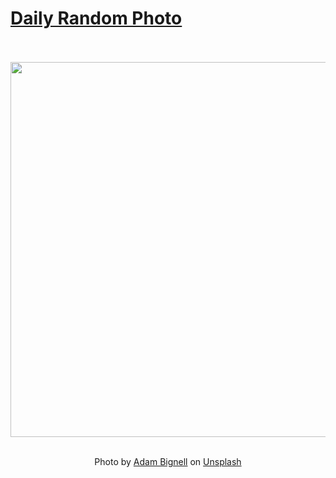 # [Daily Random Photo](https://www.dailyrandomphoto.com/)

<div align="center">
  <br>
  <br>
  <a href="https://www.dailyrandomphoto.com/p/2024/2024-07-01/"><img src="https://images.unsplash.com/photo-1718743256270-a4b769236fd3?crop=entropy&cs=tinysrgb&fit=max&fm=jpg&ixid=M3w3NzUwOHwwfDF8cmFuZG9tfHx8fHx8fHx8MTcxOTc5NDMwMXw&ixlib=rb-4.0.3&q=80&w=1080" width="600px"></a>
  <br>
  <br>
  <p class="has-text-grey">Photo by <a href="https://unsplash.com/@adam_29063?utm_source=Daily%20Random%20Photo&amp;utm_medium=referral" target="_blank" rel="noopener noreferrer">Adam Bignell</a> on <a href="https://unsplash.com/photos/a-person-walking-on-the-beach-carrying-a-surfboard-e2Q0Hr5LgwU?utm_source=Daily%20Random%20Photo&amp;utm_medium=referral" target="_blank" rel="noopener noreferrer">Unsplash</a></p>
</div>
